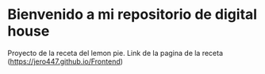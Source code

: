 # Bienvenido a mi repositorio de digital house 
 Proyecto de la receta del lemon pie.
 Link de la pagina de la receta (https://jero447.github.io/Frontend)